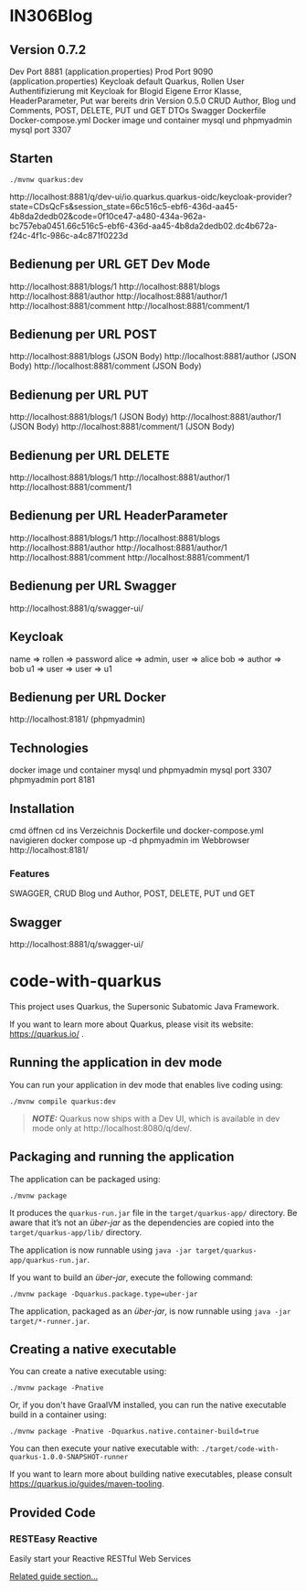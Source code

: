 # IN306Blog

## Version 0.7.2
Dev Port 8881 (application.properties)
Prod Port 9090 (application.properties)
Keycloak default Quarkus,
Rollen User
Authentifizierung mit Keycloak for Blogid
Eigene Error Klasse,
HeaderParameter,
Put war bereits drin Version 0.5.0
CRUD Author, Blog und Comments, POST, DELETE, PUT und GET
DTOs
Swagger
Dockerfile
Docker-compose.yml
Docker image und container mysql und phpmyadmin
mysql port 3307

## Starten
```./mvnw quarkus:dev```

http://localhost:8881/q/dev-ui/io.quarkus.quarkus-oidc/keycloak-provider?state=CDsQcFs&session_state=66c516c5-ebf6-436d-aa45-4b8da2dedb02&code=0f10ce47-a480-434a-962a-bc757eba0451.66c516c5-ebf6-436d-aa45-4b8da2dedb02.dc4b672a-f24c-4f1c-986c-a4c871f0223d

## Bedienung per URL GET Dev Mode
http://localhost:8881/blogs/1
http://localhost:8881/blogs
http://localhost:8881/author
http://localhost:8881/author/1
http://localhost:8881/comment
http://localhost:8881/comment/1

## Bedienung per URL POST  
http://localhost:8881/blogs     (JSON Body)
http://localhost:8881/author    (JSON Body)
http://localhost:8881/comment   (JSON Body)

## Bedienung per URL PUT    
http://localhost:8881/blogs/1   (JSON Body)
http://localhost:8881/author/1  (JSON Body)
http://localhost:8881/comment/1 (JSON Body)

## Bedienung per URL DELETE
http://localhost:8881/blogs/1
http://localhost:8881/author/1  
http://localhost:8881/comment/1

## Bedienung per URL HeaderParameter
http://localhost:8881/blogs/1
http://localhost:8881/blogs
http://localhost:8881/author
http://localhost:8881/author/1
http://localhost:8881/comment
http://localhost:8881/comment/1

## Bedienung per URL Swagger
http://localhost:8881/q/swagger-ui/

## Keycloak
name => rollen => password
alice => admin, user => alice
bob => author => bob
u1 => user => user => u1

## Bedienung per URL Docker
http://localhost:8181/ (phpmyadmin)

## Technologies
docker image und container mysql und phpmyadmin
mysql port 3307 
phpmyadmin port 8181

## Installation
cmd öffnen
cd ins Verzeichnis Dockerfile und docker-compose.yml navigieren
docker compose up -d
phpmyadmin im Webbrowser http://localhost:8181/
### Features
SWAGGER, CRUD Blog und Author, POST, DELETE, PUT und GET

## Swagger
http://localhost:8881/q/swagger-ui/

# code-with-quarkus

This project uses Quarkus, the Supersonic Subatomic Java Framework.

If you want to learn more about Quarkus, please visit its website: https://quarkus.io/ .

## Running the application in dev mode

You can run your application in dev mode that enables live coding using:
```shell script
./mvnw compile quarkus:dev
```

> **_NOTE:_**  Quarkus now ships with a Dev UI, which is available in dev mode only at http://localhost:8080/q/dev/.

## Packaging and running the application

The application can be packaged using:
```shell script
./mvnw package
```
It produces the `quarkus-run.jar` file in the `target/quarkus-app/` directory.
Be aware that it’s not an _über-jar_ as the dependencies are copied into the `target/quarkus-app/lib/` directory.

The application is now runnable using `java -jar target/quarkus-app/quarkus-run.jar`.

If you want to build an _über-jar_, execute the following command:
```shell script
./mvnw package -Dquarkus.package.type=uber-jar
```

The application, packaged as an _über-jar_, is now runnable using `java -jar target/*-runner.jar`.

## Creating a native executable

You can create a native executable using:
```shell script
./mvnw package -Pnative
```

Or, if you don't have GraalVM installed, you can run the native executable build in a container using:
```shell script
./mvnw package -Pnative -Dquarkus.native.container-build=true
```

You can then execute your native executable with: `./target/code-with-quarkus-1.0.0-SNAPSHOT-runner`

If you want to learn more about building native executables, please consult https://quarkus.io/guides/maven-tooling.

## Provided Code

### RESTEasy Reactive

Easily start your Reactive RESTful Web Services

[Related guide section...](https://quarkus.io/guides/getting-started-reactive#reactive-jax-rs-resources)
